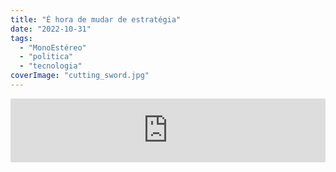 ```yaml
---
title: "É hora de mudar de estratégia"
date: "2022-10-31"
tags: 
  - "MonoEstéreo"
  - "politica"
  - "tecnologia"
coverImage: "cutting_sword.jpg"
---
```


<iframe src="https://anchor.fm/monoestereo/embed/episodes/hora-de-mudar-de-estratgia-e1q1c8j" height="102px" width="100%" frameborder="0" scrolling="no"></iframe>
